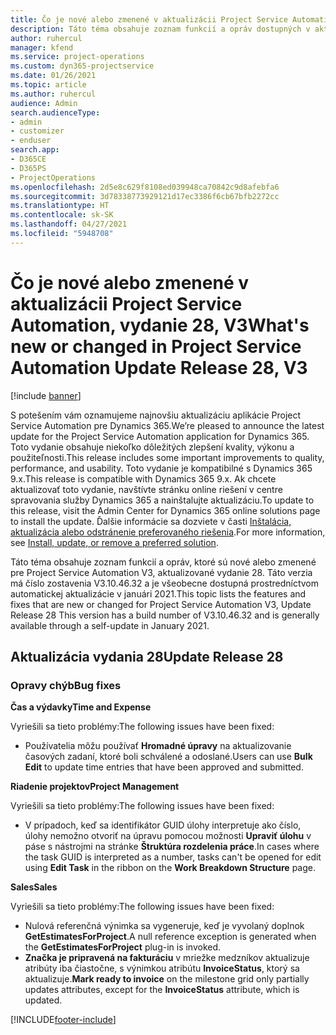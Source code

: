 ```yaml
---
title: Čo je nové alebo zmenené v aktualizácii Project Service Automation, vydanie 28, V3
description: Táto téma obsahuje zoznam funkcií a opráv dostupných v aktualizácii Project Service Automation, vydanie 28, V3
author: ruhercul
manager: kfend
ms.service: project-operations
ms.custom: dyn365-projectservice
ms.date: 01/26/2021
ms.topic: article
ms.author: ruhercul
audience: Admin
search.audienceType:
- admin
- customizer
- enduser
search.app:
- D365CE
- D365PS
- ProjectOperations
ms.openlocfilehash: 2d5e8c629f8108ed039948ca70842c9d8afebfa6
ms.sourcegitcommit: 3d78338773929121d17ec3386f6cb67bfb2272cc
ms.translationtype: HT
ms.contentlocale: sk-SK
ms.lasthandoff: 04/27/2021
ms.locfileid: "5948708"
---
```

# <a name="whats-new-or-changed-in-project-service-automation-update-release-28-v3"></a><span data-ttu-id="63f96-103">Čo je nové alebo zmenené v aktualizácii Project Service Automation, vydanie 28, V3</span><span class="sxs-lookup"><span data-stu-id="63f96-103">What's new or changed in Project Service Automation Update Release 28, V3</span></span>

[!include [banner](../includes/psa-now-project-operations.md)]

<span data-ttu-id="63f96-104">S potešením vám oznamujeme najnovšiu aktualizáciu aplikácie Project Service Automation pre Dynamics 365.</span><span class="sxs-lookup"><span data-stu-id="63f96-104">We’re pleased to announce the latest update for the Project Service Automation application for Dynamics 365.</span></span> <span data-ttu-id="63f96-105">Toto vydanie obsahuje niekoľko dôležitých zlepšení kvality, výkonu a použiteľnosti.</span><span class="sxs-lookup"><span data-stu-id="63f96-105">This release includes some important improvements to quality, performance, and usability.</span></span> <span data-ttu-id="63f96-106">Toto vydanie je kompatibilné s Dynamics 365 9.x.</span><span class="sxs-lookup"><span data-stu-id="63f96-106">This release is compatible with Dynamics 365 9.x.</span></span> <span data-ttu-id="63f96-107">Ak chcete aktualizovať toto vydanie, navštívte stránku online riešení v centre spravovania služby Dynamics 365 a nainštalujte aktualizáciu.</span><span class="sxs-lookup"><span data-stu-id="63f96-107">To update to this release, visit the Admin Center for Dynamics 365 online solutions page to install the update.</span></span> <span data-ttu-id="63f96-108">Ďalšie informácie sa dozviete v časti [Inštalácia, aktualizácia alebo odstránenie preferovaného riešenia](/power-platform/admin/install-remove-preferred-solution).</span><span class="sxs-lookup"><span data-stu-id="63f96-108">For more information, see [Install, update, or remove a preferred solution](/power-platform/admin/install-remove-preferred-solution).</span></span>

<span data-ttu-id="63f96-109">Táto téma obsahuje zoznam funkcií a opráv, ktoré sú nové alebo zmenené pre Project Service Automation V3, aktualizované vydanie 28. Táto verzia má číslo zostavenia V3.10.46.32 a je všeobecne dostupná prostredníctvom automatickej aktualizácie v januári 2021.</span><span class="sxs-lookup"><span data-stu-id="63f96-109">This topic lists the features and fixes that are new or changed for Project Service Automation V3, Update Release 28 This version has a build number of V3.10.46.32 and is generally available through a self-update in January 2021.</span></span>

## <a name="update-release-28"></a><span data-ttu-id="63f96-110">Aktualizácia vydania 28</span><span class="sxs-lookup"><span data-stu-id="63f96-110">Update Release 28</span></span>

### <a name="bug-fixes"></a><span data-ttu-id="63f96-111">Opravy chýb</span><span class="sxs-lookup"><span data-stu-id="63f96-111">Bug fixes</span></span>

<span data-ttu-id="63f96-112">**Čas a výdavky**</span><span class="sxs-lookup"><span data-stu-id="63f96-112">**Time and Expense**</span></span>

<span data-ttu-id="63f96-113">Vyriešili sa tieto problémy:</span><span class="sxs-lookup"><span data-stu-id="63f96-113">The following issues have been fixed:</span></span>

- <span data-ttu-id="63f96-114">Používatelia môžu používať **Hromadné úpravy** na aktualizovanie časových zadaní, ktoré boli schválené a odoslané.</span><span class="sxs-lookup"><span data-stu-id="63f96-114">Users can use **Bulk Edit** to update time entries that have been approved and submitted.</span></span>

<span data-ttu-id="63f96-115">**Riadenie projektov**</span><span class="sxs-lookup"><span data-stu-id="63f96-115">**Project Management**</span></span>

<span data-ttu-id="63f96-116">Vyriešili sa tieto problémy:</span><span class="sxs-lookup"><span data-stu-id="63f96-116">The following issues have been fixed:</span></span>

- <span data-ttu-id="63f96-117">V prípadoch, keď sa identifikátor GUID úlohy interpretuje ako číslo, úlohy nemožno otvoriť na úpravu pomocou možnosti **Upraviť úlohu** v páse s nástrojmi na stránke **Štruktúra rozdelenia práce**.</span><span class="sxs-lookup"><span data-stu-id="63f96-117">In cases where the task GUID is interpreted as a number, tasks can't be opened for edit using **Edit Task** in the ribbon on the **Work Breakdown Structure** page.</span></span>

<span data-ttu-id="63f96-118">**Sales**</span><span class="sxs-lookup"><span data-stu-id="63f96-118">**Sales**</span></span>

<span data-ttu-id="63f96-119">Vyriešili sa tieto problémy:</span><span class="sxs-lookup"><span data-stu-id="63f96-119">The following issues have been fixed:</span></span>

- <span data-ttu-id="63f96-120">Nulová referenčná výnimka sa vygeneruje, keď je vyvolaný doplnok **GetEstimatesForProject**.</span><span class="sxs-lookup"><span data-stu-id="63f96-120">A null reference exception is generated when the **GetEstimatesForProject** plug-in is invoked.</span></span>
- <span data-ttu-id="63f96-121">**Značka je pripravená na fakturáciu** v mriežke medzníkov aktualizuje atribúty iba čiastočne, s výnimkou atribútu **InvoiceStatus**, ktorý sa aktualizuje.</span><span class="sxs-lookup"><span data-stu-id="63f96-121">**Mark ready to invoice** on the milestone grid only partially updates attributes, except for the **InvoiceStatus** attribute, which is updated.</span></span>



[!INCLUDE[footer-include](../includes/footer-banner.md)]